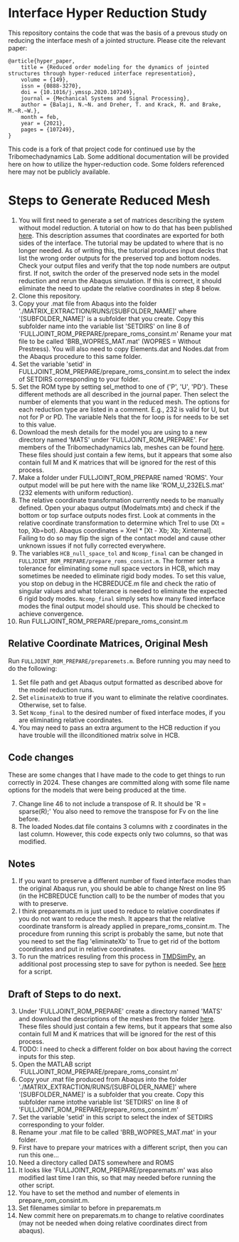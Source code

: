 # Interface Hyper Reduction Study

This repository contains the code that was the basis of a prevous study on reducing the interface mesh of a jointed structure. Please cite the relevant paper: 
```
@article{hyper_paper,
	title = {Reduced order modeling for the dynamics of jointed structures through hyper-reduced interface representation},
	volume = {149},
	issn = {0888-3270},
	doi = {10.1016/j.ymssp.2020.107249},
	journal = {Mechanical Systems and Signal Processing},
	author = {Balaji, N.~N. and Dreher, T. and Krack, M. and Brake, M.~R.~W.},
	month = feb,
	year = {2021},
	pages = {107249},
}
```

This code is a fork of that project code for continued use by the Tribomechadynamics Lab. 
Some additional documentation will be provided here on how to utilize the hyper-reduction code. 
Some folders referenced here may not be publicly available. 


# Steps to Generate Reduced Mesh

1. You will first need to generate a set of matrices describing the system without model reduction. A tutorial on how to do that has been published [here](https://nidish96.github.io/Abaqus4Joints/). This description assumes that coordinates are exported for both sides of the interface. The tutorial may be updated to where that is no longer needed. 
   As of writing this, the tutorial produces input decks that list the wrong order outputs for the preserved top and bottom nodes. 
   Check your output files and verify that the top node numbers are output first. 
   If not, switch the order of the preserved node sets in the model reduction and rerun the Abaqus simulation.
   If this is correct, it should eliminate the need to update the relative coordinates in step 8 below.
2. Clone this repository. 
3. Copy your .mat file from Abaqus into the folder './MATRIX_EXTRACTION/RUNS/[SUBFOLDER_NAME]' where '[SUBFOLDER_NAME]' is a subfolder that you create. Copy this subfolder name into the variable list 'SETDIRS' on line 8 of 'FULLJOINT_ROM_PREPARE/prepare_roms_consint.m' Rename your mat file to be called 'BRB_WOPRES_MAT.mat' (WOPRES = Without Prestress). You will also need to copy Elements.dat and Nodes.dat from the Abaqus procedure to this same folder. 
4. Set the variable 'setid' in FULLJOINT_ROM_PREPARE/prepare_roms_consint.m to select the index of SETDIRS corresponding to your folder. 
5. Set the ROM type by setting sel_method to one of {'P', 'U', 'PD'}. These different methods are all described in the journal paper. Then select the number of elements that you want in the reduced mesh. The options for each reduction type are listed in a comment. E.g., 232 is valid for U, but not for P or PD. The variable Nels that the for loop is for needs to be set to this value. 
6. Download the mesh details for the model you are using to a new directory named 'MATS' under 'FULLJOINT_ROM_PREPARE'. For members of the Tribomechadynamics lab, meshes can be found [here](https://rice.app.box.com/folder/245530630890). These files should just contain a few items, but it appears that some also contain full M and K matrices that will be ignored for the rest of this process. 
7. Make a folder under FULLJOINT_ROM_PREPARE named 'ROMS'. Your output model will be put here with the name like 'ROM_U_232ELS.mat' (232 elements with uniform reduction). 
8. The relative coordinate transformation currently needs to be manually defined. Open your abaqus output (Modelmats.mtx) and check if the bottom or top surface outputs nodes first. Look at comments in the relative coordinate transformation to determine which Trel to use (Xt = top, Xb=bot). Abaqus coordinates = Xrel * [Xt - Xb; Xb; Xinternal]. Failing to do so may flip the sign of the contact model and cause other unknown issues if not fully corrected everywhere.
9. The variables `HCB_null_space_tol` and `Ncomp_final` can be changed in `FULLJOINT_ROM_PREPARE/prepare_roms_consint.m`. 
   The former sets a tolerance for eliminating some null space vectors in HCB, which may sometimes be needed to eliminate rigid body modes.
   To set this value, you stop on debug in the HCBREDUCE.m file and check the ratio of singular values and what tolerance is needed to eliminate
   the expected 6 rigid body modes.
   `Ncomp_final` simply sets how many fixed interface modes the final output model should use. This should be checked to achieve convergence.
8. Run FULLJOINT_ROM_PREPARE/prepare_roms_consint.m

## Relative Coordinate Matrices, Original Mesh

Run `FULLJOINT_ROM_PREPARE/preparemets.m`. Before running you may need to do the following:
1. Set file path and get Abaqus output formatted as described above for the model reduction runs. 
2. Set `eliminateXb` to true if you want to eliminate the relative coordinates. Otherwise, set to false.
3. Set `Ncomp_final` to the desired number of fixed interface modes, if you are eliminating relative coordinates.
4. You may need to pass an extra argument to the HCB reduction if you have trouble will the illconditioned matrix solve in HCB.


## Code changes

These are some changes that I have made to the code to get things to run correctly in 2024. These changes are committed along with some file name options for the models that were being produced at the time. 

7. Change line 46 to not include a transpose of R. It should be 'R = sparse(R);' You also need to remove the transpose for Fv on the line before. 
8. The loaded Nodes.dat file contains 3 columns with z coordinates in the last column. However, this code expects only two columns, so that was modified.  


## Notes

1. If you want to preserve a different number of fixed interface modes than the original Abaqus run, you should be able to change Nrest on line 95 (in the HCBREDUCE function call) to be the number of modes that you with to preserve.
1. I think preparemats.m is just used to reduce to relative coordinates if you do not want to reduce the mesh. It appears that the relative coordinate transform is already applied in prepare_roms_consint.m. The procedure from running this script is probably the same, but note that you need to set the flag 'eliminateXb' to True to get rid of the bottom coordinates and put in relative coordinates. 
3. To run the matrices resuling from this process in [TMDSimPy](https://github.com/tmd-lab/tmdsimpy), an additional post processing step to save for python is needed. See [here](https://github.com/tmd-lab/microslip-rough-contact/blob/main/EPMC_SIMS/save_matrices_for_py.m) for a script.


## Draft of Steps to do next.


3. Under 'FULLJOINT_ROM_PREPARE' create a directory named 'MATS' and download the descriptions of the meshes from the folder [here](https://rice.app.box.com/folder/245530630890). These files should just contain a few items, but it appears that some also contain full M and K matrices that will be ignored for the rest of this process. 
4. TODO: I need to check a different folder on box about having the correct inputs for this step.
4. Open the MATLAB script 'FULLJOINT_ROM_PREPARE/prepare_roms_consint.m'
5. Copy your .mat file produced from Abaqus into the folder './MATRIX_EXTRACTION/RUNS/[SUBFOLDER_NAME]' where '[SUBFOLDER_NAME]' is a subfolder that you create. Copy this subfolder name intothe variable list 'SETDIRS' on line 8 of 'FULLJOINT_ROM_PREPARE/prepare_roms_consint.m'
6. Set the variable 'setid' in this script to select the index of SETDIRS corresponding to your folder.
7. Rename your .mat file to be called 'BRB_WOPRES_MAT.mat' in your folder. 
8. First have to prepare your matrices with a different script, then you can run this one...
9. Need a directory called DATS somewhere and ROMS
10. It looks like 'FULLJOINT_ROM_PREPARE/preparemats.m' was also modified last time I ran this, so that may needed before running the other script.
11. You have to set the method and number of elements in prepare_rom_consint.m. 
12. Set filenames similar to before in preparemats.m
13. New commit here on preparemats.m to change to relative coordinates (may not be needed when doing relative coordinates direct from abaqus). 
